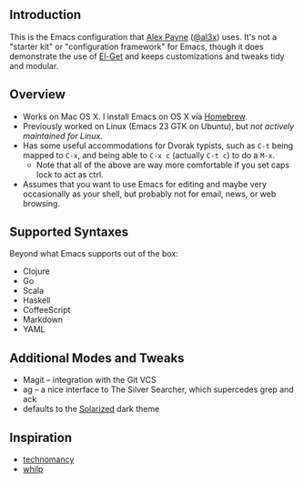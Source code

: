 ## Introduction

This is the Emacs configuration that [Alex Payne](http://al3x.net/) ([@al3x](https://github.com/al3x)) uses. It's not a "starter kit" or "configuration framework" for Emacs, though it does demonstrate the use of [El-Get](https://github.com/dimitri/el-get) and keeps customizations and tweaks tidy and modular.

## Overview

* Works on Mac OS X. I install Emacs on OS X via [Homebrew](http://brew.sh/).
* Previously worked on Linux (Emacs 23 GTK on Ubuntu), but _not actively maintained for Linux_.
* Has some useful accommodations for Dvorak typists, such as `C-t` being mapped to `C-x`, and being able to `C-x c` (actually `C-t c`) to do a `M-x`.
  * Note that all of the above are way more comfortable if you set caps lock to act as ctrl.
* Assumes that you want to use Emacs for editing and maybe very occasionally as your shell, but probably not for email, news, or web browsing.

## Supported Syntaxes

Beyond what Emacs supports out of the box:

* Clojure
* Go
* Scala
* Haskell
* CoffeeScript
* Markdown
* YAML

## Additional Modes and Tweaks

* Magit – integration with the Git VCS
* ag – a nice interface to The Silver Searcher, which supercedes grep and ack
* defaults to the [Solarized](http://ethanschoonover.com/solarized) dark theme

## Inspiration

* [technomancy](http://github.com/technomancy/emacs-starter-kit)
* [whilp](https://github.com/whilp/dotfiles/tree/master/.emacs.d)

